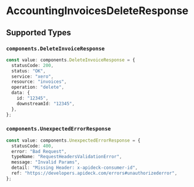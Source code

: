 # AccountingInvoicesDeleteResponse


## Supported Types

### `components.DeleteInvoiceResponse`

```typescript
const value: components.DeleteInvoiceResponse = {
  statusCode: 200,
  status: "OK",
  service: "xero",
  resource: "invoices",
  operation: "delete",
  data: {
    id: "12345",
    downstreamId: "12345",
  },
};
```

### `components.UnexpectedErrorResponse`

```typescript
const value: components.UnexpectedErrorResponse = {
  statusCode: 400,
  error: "Bad Request",
  typeName: "RequestHeadersValidationError",
  message: "Invalid Params",
  detail: "Missing Header: x-apideck-consumer-id",
  ref: "https://developers.apideck.com/errors#unauthorizederror",
};
```

